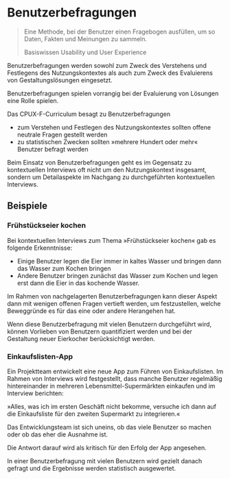 # Benutzerbefragungen

> Eine Methode, bei der Benutzer einen Fragebogen ausfüllen, um so Daten,
> Fakten und Meinungen zu sammeln.
>
> Basiswissen Usability und User Experience

Benutzerbefragungen werden sowohl zum Zweck des Verstehens und Festlegens
des Nutzungskontextes als auch zum Zweck des Evaluierens von
Gestaltungslösungen eingesetzt.

Benutzerbefragungen spielen vorrangig bei der Evaluierung von Lösungen eine
Rolle spielen.

Das CPUX-F-Curriculum besagt zu Benutzerbefragungen

- zum Verstehen und Festlegen des Nutzungskontextes
  sollten offene neutrale Fragen gestellt werden
- zu statistischen Zwecken sollten »mehrere Hundert oder mehr« Benutzer
  befragt werden

Beim Einsatz von Benutzerbefragungen geht es im Gegensatz zu kontextuellen
Interviews oft nicht um den Nutzungskontext insgesamt, sondern um Detailaspekte
im Nachgang zu durchgeführten kontextuellen Interviews.

## Beispiele

### Frühstückseier kochen

Bei kontextuellen Interviews zum Thema »Frühstückseier kochen«
gab es folgende Erkenntnisse:

- Einige Benutzer legen die Eier immer in kaltes Wasser und bringen
  dann das Wasser zum Kochen bringen
- Andere Benutzer bringen zunächst das Wasser zum Kochen und legen
  erst dann die Eier in das kochende Wasser.

Im Rahmen von nachgelagerten Benutzerbefragungen kann dieser Aspekt
dann mit wenigen offenen Fragen vertieft werden, um festzustellen,
welche Beweggründe es für das eine oder andere Herangehen hat.

Wenn diese Benutzerbefragung mit vielen Benutzern durchgeführt wird,
können Vorlieben von Benutzern quantifiziert werden
und bei der Gestaltung neuer Eierkocher berücksichtigt werden.

### Einkaufslisten-App

Ein Projektteam entwickelt eine neue App zum Führen von Einkaufslisten.
Im Rahmen von Interviews wird festgestellt, dass manche Benutzer
regelmäßig hintereinander in mehreren Lebensmittel-Supermärkten einkaufen
und im Interview berichten:

»Alles, was ich im ersten Geschäft nicht bekomme, versuche ich dann auf die
Einkaufsliste für den zweiten Supermarkt zu integrieren.«

Das Entwicklungsteam ist sich uneins, ob das viele Benutzer so machen oder ob
das eher die Ausnahme ist.

Die Antwort darauf wird als kritisch für den Erfolg der App angesehen.

In einer Benutzerbefragung mit vielen Benutzern wird gezielt danach gefragt
und die Ergebnisse werden statistisch ausgewertet.
